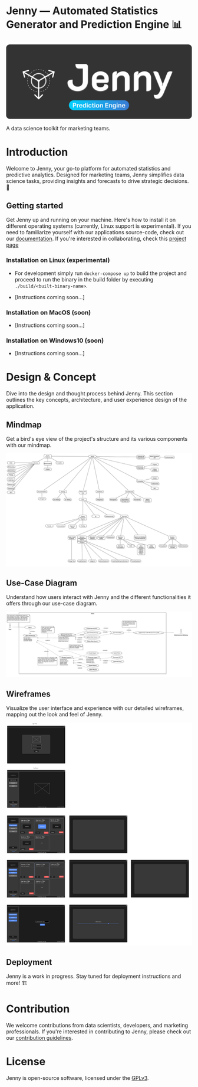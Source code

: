 # Jenny — Automated Statistics Generator and Prediction Engine 📊

<!-- START LOGO -->
![logo](docs/images/logo/logo_mid.png)
<!-- END LOGO -->

A data science toolkit for marketing teams.

# Introduction
Welcome to Jenny, your go-to platform for automated statistics and predictive analytics. Designed for marketing teams, Jenny simplifies data science tasks, providing insights and forecasts to drive strategic decisions. 🚀

## Getting started
Get Jenny up and running on your machine. Here's how to install it on different operating systems (currently, Linux support is experimental).
If you need to familiarize yourself with our applications source-code, check out our [documentation](docs/documentation.pdf).
If you're interested in collaborating, check this [project page](https://github.com/users/star-3gg/projects/1)

### Installation on Linux (experimental)
- For development simply run `docker-compose up` to build the project and proceed to run the binary in the build folder by executing `./build/<built-binary-name>`.

- [Instructions coming soon...]

### Installation on MacOS (soon)
- [Instructions coming soon...]

### Installation on Windows10 (soon)
- [Instructions coming soon...]

# Design & Concept
Dive into the design and thought process behind Jenny. This section outlines the key concepts, architecture, and user experience design of the application.

## Mindmap
Get a bird's eye view of the project's structure and its various components with our mindmap.

<!-- START MINDMAP -->
![Mindmap](docs/uml/jpg/Mindmap1!MMMindmapDiagram1_1.jpg)
<!-- END MINDMAP -->

## Use-Case Diagram
Understand how users interact with Jenny and the different functionalities it offers through our use-case diagram.

<!-- START USE-CASE DIAGRAM -->
![Use-Case Diagram](docs/uml/jpg/Model1!UseCaseDiagram1_5.jpg)
<!-- END USE-CASE DIAGRAM -->

## Wireframes
Visualize the user interface and experience with our detailed wireframes, mapping out the look and feel of Jenny.

<!-- START UI WIREFRAMES -->
![UI Wireframes](docs/uml/jpg/Wireframe1!WFWireframeDiagram1_6.jpg)
<!-- END UI WIREFRAMES -->

## Deployment
Jenny is a work in progress. Stay tuned for deployment instructions and more! 🏗️

# Contribution
We welcome contributions from data scientists, developers, and marketing professionals. If you're interested in contributing to Jenny, please check out our [contribution guidelines](CONTRIBUTING.md).

# License
Jenny is open-source software, licensed under the [GPLv3](LICENSE).
